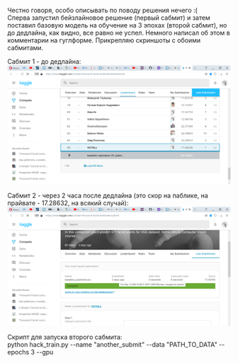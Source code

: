Честно говоря, особо описывать по поводу решения нечего :(  
Сперва запустил бейзлайновое решение (первый сабмит) и затем поставил базовую модель на обучение на 3 эпохах (второй сабмит), но до дедлайна, как видно, все равно не успел. Немного написал об этом в комментарии на гуглформе. Прикрепляю скриншоты с обоими сабмитами.

Сабмит 1 - до дедлайна:
![score1](https://github.com/leapnprog/MADE_2019_cv/blob/master/homework_1/score1.png)

Сабмит 2 - через 2 часа после дедлайна (это скор на паблике, на прайвате - 17.28632, на всякий случай):
![score2](https://github.com/leapnprog/MADE_2019_cv/blob/master/homework_1/score2.png)

Скрипт для запуска второго сабмита:  
python hack_train.py --name "another_submit" --data "PATH_TO_DATA" --epochs 3 --gpu
